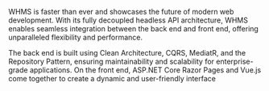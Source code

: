 WHMS is faster than ever and showcases the future of modern web development. With its fully decoupled headless API architecture, WHMS enables seamless integration between the back end and front end, offering unparalleled flexibility and performance.

The back end is built using Clean Architecture, CQRS, MediatR, and the Repository Pattern, ensuring maintainability and scalability for enterprise-grade applications. On the front end, ASP.NET Core Razor Pages and Vue.js come together to create a dynamic and user-friendly interface
